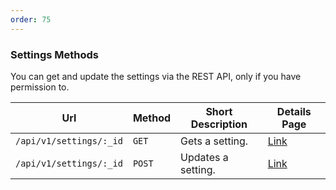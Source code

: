 ```yaml
---
order: 75
---
```


### Settings Methods
You can get and update the settings via the REST API, only if you have permission to.

| Url | Method | Short Description | Details Page |
| --- | ------ | ----------------- | ------------ |
| `/api/v1/settings/:_id` | `GET` | Gets a setting. | [Link](get.md) |
| `/api/v1/settings/:_id` | `POST` | Updates a setting. | [Link](update.md) |
